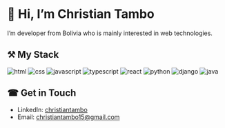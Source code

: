 # 👋 Hi, I’m Christian Tambo

I’m developer from Bolivia who is mainly interested in web technologies.

## ⚒ My Stack
![html](https://user-images.githubusercontent.com/28512795/176984041-dfd915a8-951f-4141-81d2-22ae8970f396.png)
![css](https://user-images.githubusercontent.com/28512795/176984377-b709fe4d-cf59-4cd4-941c-1ffdfdc856c6.png)
![javascript](https://user-images.githubusercontent.com/28512795/176984378-68fe0ef5-0d53-4d2a-b271-39409f851732.png)
![typescript](https://user-images.githubusercontent.com/28512795/176984383-c94ceb3e-733b-4d39-8653-cf9cc2ebe018.png)
![react](https://user-images.githubusercontent.com/28512795/176984386-3a42e470-b2ef-49d3-b361-006dc2b60fc7.png)
![python](https://user-images.githubusercontent.com/28512795/176984391-74c61716-8ef4-4c47-8c23-db65e57531f5.png)
![django](https://user-images.githubusercontent.com/28512795/176984392-e9b1b99e-55f7-443e-a0bf-ef09d1d9392e.png)
![java](https://user-images.githubusercontent.com/28512795/176984393-32811753-8998-48a4-915f-fe5d67e69562.png)

## ☎ Get in Touch
- LinkedIn: <a href="https://www.linkedin.com/in/christiantambo/">christiantambo</a> 
- Email: christiantambo15@gmail.com

<!-- - 👀 I’m interested in ...
- 🌱 I’m currently learning ...
- 💞️ I’m looking to collaborate on ...
- 📫 How to reach me ... -->

<!---
ChristianTC/ChristianTC is a ✨ special ✨ repository because its `README.md` (this file) appears on your GitHub profile.
You can click the Preview link to take a look at your changes.
--->
